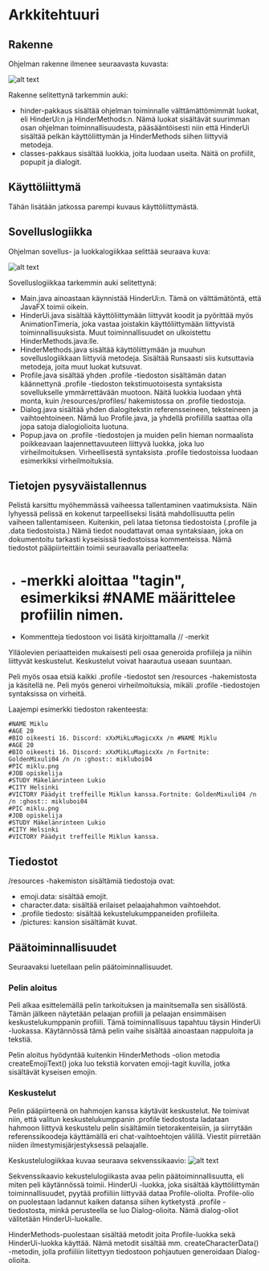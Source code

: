 # Arkkitehtuuri
## Rakenne
Ohjelman rakenne ilmenee seuraavasta kuvasta:

![alt text](https://github.com/Schamppu/ot-harjoitustyo/blob/master/documentation/logic.png)

Rakenne selitettynä tarkemmin auki:
* hinder-pakkaus sisältää ohjelman toiminnalle välttämättömimmät luokat, eli HinderUi:n ja HinderMethods:n. Nämä luokat sisältävät suurimman osan ohjelman toiminnallisuudesta, pääsääntöisesti niin että HinderUi sisältää pelkän käyttöliittymän ja HinderMethods siihen liittyviä metodeja.
* classes-pakkaus sisältää luokkia, joita luodaan useita. Näitä on profiilit, popupit ja dialogit.


## Käyttöliittymä
Tähän lisätään jatkossa parempi kuvaus käyttöliittymästä.

## Sovelluslogiikka
Ohjelman sovellus- ja luokkalogiikkaa selittää seuraava kuva:

![alt text](https://github.com/Schamppu/ot-harjoitustyo/blob/master/documentation/classes.png)

Sovelluslogiikkaa tarkemmin auki selitettynä:
* Main.java ainoastaan käynnistää HinderUi:n. Tämä on välttämätöntä, että JavaFX toimii oikein.
* HinderUi.java sisältää käyttöliittymään liittyvät koodit ja pyörittää myös AnimationTimeria, joka vastaa joistakin käyttöliittymään liittyvistä toiminnallisuuksista. Muut toiminnallisuudet on ulkoistettu HinderMethods.java:lle.
* HinderMethods.java sisältää käyttöliittymään ja muuhun sovelluslogiikkaan liittyviä metodeja. Sisältää Runsaasti siis kutsuttavia metodeja, joita muut luokat kutsuvat.
* Profile.java sisältää yhden .profile -tiedoston sisältämän datan käännettynä .profile -tiedoston tekstimuotoisesta syntaksista sovellukselle ymmärrettävään muotoon. Näitä luokkia luodaan yhtä monta, kuin /resources/profiles/ hakemistossa on .profile tiedostoja.
* Dialog.java sisältää yhden dialogitekstin referensseineen, teksteineen ja vaihtoehtoineen. Nämä luo Profile.java, ja yhdellä profiililla saattaa olla jopa satoja dialogiolioita luotuna.
* Popup.java on .profile -tiedostojen ja muiden pelin hieman normaalista poikkeavaan laajennettavuuteen liittyvä luokka, joka luo virheilmoituksen. Virheellisestä syntaksista .profile tiedostoissa luodaan esimerkiksi virheilmoituksia.

## Tietojen pysyväistallennus
Pelistä karsittu myöhemmässä vaiheessa tallentaminen vaatimuksista. Näin lyhyessä pelissä en kokenut tarpeelliseksi lisätä mahdollisuutta pelin vaiheen tallentamiseen. Kuitenkin, peli lataa tietonsa tiedostoista (.profile ja .data tiedostoista.) Nämä tiedot noudattavat omaa syntaksiaan, joka on dokumentoitu tarkasti kyseisissä tiedostoissa kommenteissa. Nämä tiedostot pääpiirteittäin toimii seuraavalla periaatteella:

* # -merkki aloittaa "tagin", esimerkiksi #NAME määrittelee profiilin nimen.
* Kommentteja tiedostoon voi lisätä kirjoittamalla // -merkit

Ylläolevien periaatteiden mukaisesti peli osaa generoida profiileja ja niihin liittyvät keskustelut. Keskustelut voivat haarautua useaan suuntaan.

Peli myös osaa etsiä kaikki .profile -tiedostot sen /resources -hakemistosta ja käsitellä ne. Peli myös generoi virheilmoituksia, mikäli .profile -tiedostojen syntaksissa on virheitä.

Laajempi esimerkki tiedoston rakenteesta:
```
#NAME Miklu
#AGE 20
#BIO oikeesti 16. Discord: xXxMikLuMagicxXx /n #NAME Miklu
#AGE 20
#BIO oikeesti 16. Discord: xXxMikLuMagicxXx /n Fortnite: GoldenMixuli04 /n /n :ghost:: mikluboi04
#PIC miklu.png
#JOB opiskelija
#STUDY Mäkelänrinteen Lukio
#CITY Helsinki
#VICTORY Päädyit treffeille Miklun kanssa.Fortnite: GoldenMixuli04 /n /n :ghost:: mikluboi04
#PIC miklu.png
#JOB opiskelija
#STUDY Mäkelänrinteen Lukio
#CITY Helsinki
#VICTORY Päädyit treffeille Miklun kanssa.
```

## Tiedostot
/resources -hakemiston sisältämiä tiedostoja ovat:

* emoji.data: sisältää emojit.
* character.data: sisältää erilaiset pelaajahahmon vaihtoehdot.
* .profile tiedosto: sisältää kekustelukumppaneiden profiileita.
* /pictures: kansion sisältämät kuvat.

## Päätoiminnallisuudet
Seuraavaksi luetellaan pelin päätoiminnallisuudet.
### Pelin aloitus
Peli alkaa esittelemällä pelin tarkoituksen ja mainitsemalla sen sisällöstä. Tämän jälkeen näytetään pelaajan profiili ja pelaajan ensimmäisen keskustelukumppanin profiili. Tämä toiminnallisuus tapahtuu täysin HinderUi -luokassa. Käytännössä tämä pelin vaihe sisältää ainoastaan nappuloita ja tekstiä.

Pelin aloitus hyödyntää kuitenkin HinderMethods -olion metodia createEmojiText() joka luo tekstiä korvaten emoji-tagit kuvilla, jotka sisältävät kyseisen emojin.

### Keskustelut
Pelin pääpiirteenä on hahmojen kanssa käytävät keskustelut. Ne toimivat niin, että valitun keskustelukumppanin .profile tiedostosta ladataan hahmoon liittyvä keskustelu pelin sisältämiin tietorakenteisiin, ja siirrytään referenssikoodeja käyttämällä eri chat-vaihtoehtojen välillä. Viestit piirretään niiden ilmestymisjärjestyksessä pelaajalle.

Keskustelulogiikkaa kuvaa seuraava sekvenssikaavio:
![alt text](https://github.com/Schamppu/ot-harjoitustyo/blob/master/documentation/sequence.png)

Sekvenssikaavio kekustelulogiikasta avaa pelin päätoiminnallisuutta, eli miten peli käytännössä toimii. HinderUi -luokka, joka sisältää käyttöliittymän toiminnallisuudet, pyytää profiiliin liittyvää dataa Profile-oliolta. Profile-olio on puolestaan ladannut kaiken datansa siihen kytketystä .profile -tiedostosta, minkä perusteella se luo Dialog-olioita. Nämä dialog-oliot välitetään HinderUi-luokalle.

HinderMethods-puolestaan sisältää metodit joita Profile-luokka sekä HinderUi-luokka käyttää. Nämä metodit sisältää mm. createCharacterData() -metodin, jolla profiiliin liitettyyn tiedostoon pohjautuen generoidaan Dialog-olioita.
